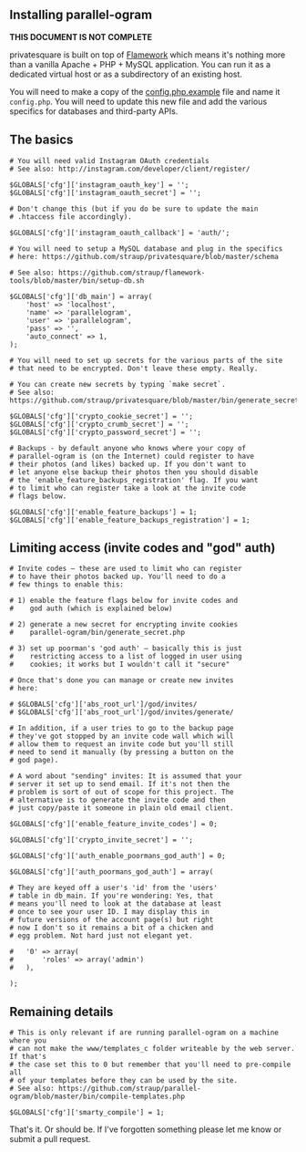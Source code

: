Installing parallel-ogram
--

**THIS DOCUMENT IS NOT COMPLETE**

privatesquare is built on top of [Flamework](https://github.com/exflickr/flamework) which means it's nothing more
than a vanilla Apache + PHP + MySQL application. You can run it as a dedicated
virtual host or as a subdirectory of an existing host.

You will need to make a copy of the [config.php.example](https://github.com/straup/parallel-ogram/blob/master/www/include/config.php.example) file and name it
`config.php`. You will need to update this new file and add the various
specifics for databases and third-party APIs.

The basics
---

	# You will need valid Instagram OAuth credentials
	# See also: http://instagram.com/developer/client/register/

	$GLOBALS['cfg']['instagram_oauth_key'] = '';
	$GLOBALS['cfg']['instagram_oauth_secret'] = '';
	
	# Don't change this (but if you do be sure to update the main
	# .htaccess file accordingly).
	
	$GLOBALS['cfg']['instagram_oauth_callback'] = 'auth/';

	# You will need to setup a MySQL database and plug in the specifics
	# here: https://github.com/straup/privatesquare/blob/master/schema

	# See also: https://github.com/straup/flamework-tools/blob/master/bin/setup-db.sh

	$GLOBALS['cfg']['db_main'] = array(
		'host' => 'localhost',
		'name' => 'parallelogram',
		'user' => 'parallelogram',
		'pass' => '',
		'auto_connect' => 1,
	);

	# You will need to set up secrets for the various parts of the site
	# that need to be encrypted. Don't leave these empty. Really.

	# You can create new secrets by typing `make secret`.
	# See also: https://github.com/straup/privatesquare/blob/master/bin/generate_secret.php

	$GLOBALS['cfg']['crypto_cookie_secret'] = '';
	$GLOBALS['cfg']['crypto_crumb_secret'] = '';
	$GLOBALS['cfg']['crypto_password_secret'] = '';

	# Backups - by default anyone who knows where your copy of
	# parallel-ogram is (on the Internet) could register to have
	# their photos (and likes) backed up. If you don't want to
	# let anyone else backup their photos then you should disable
	# the 'enable_feature_backups_registration' flag. If you want
	# to limit who can register take a look at the invite code
	# flags below.

	$GLOBALS['cfg']['enable_feature_backups'] = 1;
	$GLOBALS['cfg']['enable_feature_backups_registration'] = 1;

Limiting access (invite codes and "god" auth)
---

	# Invite codes – these are used to limit who can register
	# to have their photos backed up. You'll need to do a
	# few things to enable this:

	# 1) enable the feature flags below for invite codes and
	#    god auth (which is explained below)

	# 2) generate a new secret for encrypting invite cookies
	#    parallel-ogram/bin/generate_secret.php

	# 3) set up poorman's 'god auth' – basically this is just
	#    restricting access to a list of logged in user using
	#    cookies; it works but I wouldn't call it "secure"

	# Once that's done you can manage or create new invites
	# here:

	# $GLOBALS['cfg']['abs_root_url']/god/invites/
	# $GLOBALS['cfg']['abs_root_url']/god/invites/generate/

	# In addition, if a user tries to go to the backup page
	# they've got stopped by an invite code wall which will
	# allow them to request an invite code but you'll still
	# need to send it manually (by pressing a button on the
	# god page).

	# A word about "sending" invites: It is assumed that your
	# server it set up to send email. If it's not then the
	# problem is sort of out of scope for this project. The
	# alternative is to generate the invite code and then
	# just copy/paste it someone in plain old email client.
	
	$GLOBALS['cfg']['enable_feature_invite_codes'] = 0;

	$GLOBALS['cfg']['crypto_invite_secret'] = '';

	$GLOBALS['cfg']['auth_enable_poormans_god_auth'] = 0;

	$GLOBALS['cfg']['auth_poormans_god_auth'] = array(

	# They are keyed off a user's 'id' from the 'users'
	# table in db_main. If you're wondering: Yes, that
	# means you'll need to look at the database at least
	# once to see your user ID. I may display this in
	# future versions of the account page(s) but right
	# now I don't so it remains a bit of a chicken and
	# egg problem. Not hard just not elegant yet.

	#	'0' => array(
	#		'roles' => array('admin')
	#	),

	);

Remaining details
---

	# This is only relevant if are running parallel-ogram on a machine where you
	# can not make the www/templates_c folder writeable by the web server. If that's
	# the case set this to 0 but remember that you'll need to pre-compile all
	# of your templates before they can be used by the site.
	# See also: https://github.com/straup/parallel-ogram/blob/master/bin/compile-templates.php

	$GLOBALS['cfg']['smarty_compile'] = 1;

That's it. Or should be. If I've forgotten something please let me know or
submit a pull request.


